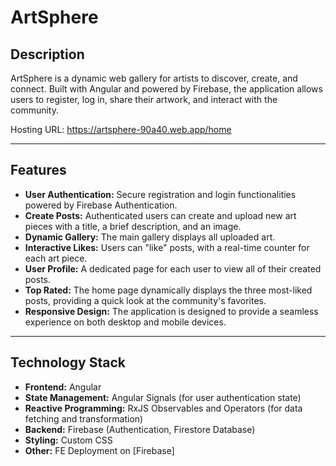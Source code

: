 # ArtSphere

## **Description**
ArtSphere is a dynamic web gallery for artists to discover, create, and connect. Built with Angular and powered by Firebase, the application allows users to register, log in, share their artwork, and interact with the community.

Hosting URL: https://artsphere-90a40.web.app/home

---

## **Features**
- **User Authentication:** Secure registration and login functionalities powered by Firebase Authentication.
- **Create Posts:** Authenticated users can create and upload new art pieces with a title, a brief description, and an image.
- **Dynamic Gallery:** The main gallery displays all uploaded art.
- **Interactive Likes:** Users can "like" posts, with a real-time counter for each art piece.
- **User Profile:** A dedicated page for each user to view all of their created posts.
- **Top Rated:** The home page dynamically displays the three most-liked posts, providing a quick look at the community's favorites.
- **Responsive Design:** The application is designed to provide a seamless experience on both desktop and mobile devices.

---

## **Technology Stack**
- **Frontend:** Angular
- **State Management:** Angular Signals (for user authentication state)
- **Reactive Programming:** RxJS Observables and Operators (for data fetching and transformation)
- **Backend:** Firebase (Authentication, Firestore Database)
- **Styling:** Custom CSS
- **Other:** FE Deployment on [Firebase] 


